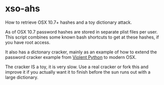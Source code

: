 # xso-ahs
How to retrieve OSX 10.7+ hashes and a toy  dictionary attack.

As of OSX 10.7 password hashes are stored in separate plist files per user. 
This script combines some known bash shortcuts to get at these hashes, if you have root access.

It also has a dictonary cracker, mainly as an example of how to extend the password cracker example from
[Violent Python](http://www.amazon.com/Violent-Python-Cookbook-Penetration-Engineers/dp/1597499579) to modern OSX.

The cracker IS a toy, it is very slow. Use a real cracker or fork this and improve it if you actually want it to
finish before the sun runs out with a large dictionary.
